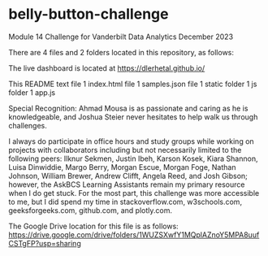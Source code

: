 # belly-button-challenge
Module 14 Challenge for Vanderbilt Data Analytics December 2023

There are 4 files and 2 folders located in this repository, as follows:

The live dashboard is located at https://dlerhetal.github.io/

This README text file 
1 index.html file 
1 samples.json file 
1 static folder 
1 js folder
1 app.js

Special Recognition: Ahmad Mousa is as passionate and caring as he is knowledgeable, and Joshua Steier never hesitates to help walk us through challenges. 

I always do participate in office hours and study groups while working on projects with collaborators including but not necessarily limited to the following peers: Ilknur Sekmen, Justin Ibeh, Karson Kosek, Kiara Shannon, Luisa Dinwiddie, Margo Berry, Morgan Escue, Morgan Foge, Nathan Johnson, William Brewer, Andrew Clifft, Angela Reed, and Josh Gibson; however, the AskBCS Learning Assistants remain my primary resource when I do get stuck. For the most part, this challenge was more accessible to me, but I did spend my time in stackoverflow.com, w3schools.com, geeksforgeeks.com, github.com, and plotly.com.

The Google Drive location for this file is as follows: https://drive.google.com/drive/folders/1WUZSXwfY1MQplAZnoY5MPA8uufCSTgFP?usp=sharing
